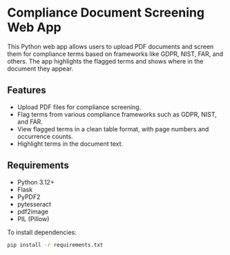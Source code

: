# Compliance Document Screening Web App

This Python web app allows users to upload PDF documents and screen them for compliance terms based on frameworks like GDPR, NIST, FAR, and others. The app highlights the flagged terms and shows where in the document they appear.

## Features
- Upload PDF files for compliance screening.
- Flag terms from various compliance frameworks such as GDPR, NIST, and FAR.
- View flagged terms in a clean table format, with page numbers and occurrence counts.
- Highlight terms in the document text.

## Requirements
- Python 3.12+
- Flask
- PyPDF2
- pytesseract
- pdf2image
- PIL (Pillow)

To install dependencies:
```bash
pip install -r requirements.txt
